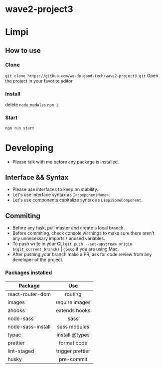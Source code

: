 # wave2-project3
# Limpi
## How to use
### Clone
`git clone https://github.com/we-do-good-tech/wave2-project3.git`
Open the  project in your favorite editor
### Install
delete `node_modules` 
`npm i`
### Start
`npm run start`


# Developing
  * Please talk with me before any package is installed.
  ## Interface && Syntax
  * Please use interfaces to keep on stability.
  * Let's use interface syntax as `I<componentName>`.
  * Let's use components capitalize syntax as `LimpiSomeComponent`.

  ## Commiting
  * Before any task, pull master and create a local branch.
  * Before commiting, check console warnings to make sure there aren't any unnecessary imports \ unused variables.
  * To push write in your CLI `git push --set-upstream origin $(git_current_branch)` | `gpsup` if you are using Mac.
  * After pushing your branch make a PR, ask for code review from any developer of the project.


### Packages installed 

| Package          | Use         
| -------------    |:-------------:|
| react-router-dom | routing            | 
| images           | require images     |
| ahooks           | extends hooks      |
| node-sass        | sass               |
| node-sass-install| sass modules       |
| typac            | install @types     |
| prettier         | format code        |
| lint-staged      | trigger prettier   |
| husky            |  pre-commit        |


